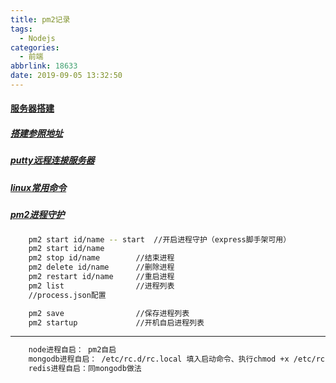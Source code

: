 ```yaml
---
title: pm2记录
tags:
  - Nodejs
categories:
  - 前端
abbrlink: 18633
date: 2019-09-05 13:32:50
---
```


#### [服务器搭建](http://nodejs.cn/api/)

##### [搭建参照地址](https://segmentfault.com/a/1190000013740262?utm_source=tag-newest)
##### [putty远程连接服务器](https://help.aliyun.com/document_detail/59083.html?spm=5176.10173289.107.1.73ee2e77Rk5hDi#windows)

##### [linux常用命令](http://www.runoob.com/linux/linux-command-manual.html)

##### [pm2进程守护](http://pm2.keymetrics.io/)

```bash
    pm2 start id/name -- start  //开启进程守护（express脚手架可用）
    pm2 start id/name
    pm2 stop id/name        //结束进程
    pm2 delete id/name      //删除进程
    pm2 restart id/name     //重启进程
    pm2 list                //进程列表
    //process.json配置

    pm2 save                //保存进程列表
    pm2 startup             //开机自启进程列表
```

---------------

```bash
    node进程自启： pm2自启
    mongodb进程自启： /etc/rc.d/rc.local 填入启动命令、执行chmod +x /etc/rc.d/rc.local
    redis进程自启：同mongodb做法
```